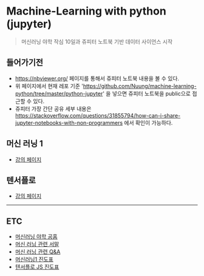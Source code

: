 # Machine-Learning with python (jupyter)
> 머신러닝 야학 작심 10일과 쥬피터 노트북 기반 데이터 사이언스 시작

## 들어가기전
- https://nbviewer.org/ 페이지를 통해서 쥬피터 노트북 내용을 볼 수 있다.
- 위 페이지에서 현재 레포 기준 'https://github.com/Nuung/machine-learning-python/tree/master/python-jupyter' 을 넣으면 쥬피터 노트북을 public으로 접근할 수 있다. 
- 쥬피터 가장 간단 공유 세부 내용은 https://stackoverflow.com/questions/31855794/how-can-i-share-jupyter-notebooks-with-non-programmers 에서 확인이 가능하다. 

## 머신 러닝 1 
- [강의 페이지](https://opentutorials.org/course/4548)

## 텐서플로
- [강의 페이지]()

- - -

## ETC
- [머신러닝 야학 공홈](https://ml.yah.ac/)
- [머신 러닝 관련 서말](https://seomal.com/map/1/90)
- [머신 러닝 관련 Q&A](https://github.com/codingeverybody/codingyahac/issues)
- [머신러닝1 진도표](https://yah.ac/ml)
- [텐서플로 JS 진도표](https://yah.ac/TensorFlowjs)
